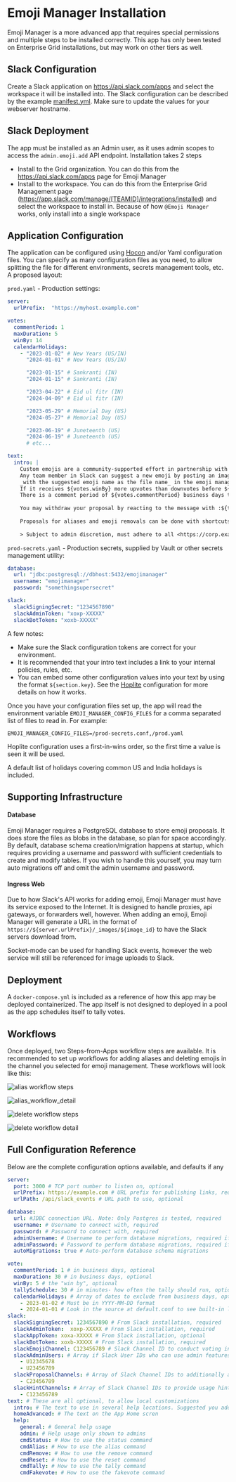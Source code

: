 # Emoji Manager Installation

Emoji Manager is a more advanced app that requires special permissions and multiple steps to be installed correctly. This app has only been tested on Enterprise Grid installations, but may work on other tiers as well.

## Slack Configuration

Create a Slack application on https://api.slack.com/apps and select the workspace it will be installed into.
The Slack configuration can be described by the example [manifest.yml](manifest_exampe.yml). Make sure to update the values for your webserver hostname.

## Slack Deployment

The app must be installed as an Admin user, as it uses admin scopes to access the `admin.emoji.add` API endpoint. Installation takes 2 steps

- Install to the Grid organization. You can do this from the https://api.slack.com/apps page for Emoji Manager
- Install to the workspace. You can do this from the Enterprise Grid Management page (https://app.slack.com/manage/[TEAMID]/integrations/installed) and select the workspace to install in.  Because of how `@Emoji Manager` works, only install into a single workspace

## Application Configuration

The application can be configured using [Hocon](https://github.com/lightbend/config) and/or Yaml configuration files. You can specify as many configuration files as you need, to allow splitting the file for different environments, secrets management tools, etc. A proposed layout:

`prod.yaml` - Production settings:
```yaml
server:
  urlPrefix:  "https://myhost.example.com"

votes:
  commentPeriod: 1
  maxDuration: 5
  winBy: 14
  calendarHolidays:
    - "2023-01-02" # New Years (US/IN)
      "2024-01-01" # New Years (US/IN)

      "2023-01-15" # Sankranti (IN)
      "2024-01-15" # Sankranti (IN)

      "2023-04-22" # Eid ul fitr (IN)
      "2024-04-09" # Eid ul fitr (IN)

      "2023-05-29" # Memorial Day (US)
      "2024-05-27" # Memorial Day (US)

      "2023-06-19" # Juneteenth (US)
      "2024-06-19" # Juneteenth (US)
      # etc...

text:
  intro: |
    Custom emojis are a community-supported effort in partnership with the admins.
    Any team member in Slack can suggest a new emoji by posting an image file
    _with the suggested emoji name as the file name_ in the emoji management channel <#${slack.slackEmojiChannel}>.
    If it receives ${votes.winBy} more upvotes than downvotes before ${votes.maxDuration} business days, it will be added.
    There is a comment period of ${votes.commentPeriod} business days to ensure everyone has a chance to see the proposal.
    
    You may withdraw your proposal by reacting to the message with :${text.withdraw}: Note that only the original author can do this, and it cannot be undone.
    
    Proposals for aliases and emoji removals can be done with shortcuts in the emoji management channel.
    
    > Subject to admin discretion, must adhere to all <https://corp.example.com/policies|workplace policies>.


```

`prod-secrets.yaml` - Production secrets, supplied by Vault or other secrets management utility:
```yaml
database:
  url: "jdbc:postgresql://dbhost:5432/emojimanager"
  username: "emojimanager"
  password: "somethingsupersecret"

slack:
  slackSigningSecret: "1234567890"
  slackAdminToken: "xoxp-XXXXX"
  slackBotToken: "xoxb-XXXXX"
```


A few notes:

 * Make sure the Slack configuration tokens are correct for your environment.
 * It is recommended that your intro text includes a link to your internal policies, rules, etc.
 * You can embed some other configuration values into your text by using the format `${section.key}`. See the [Hoplite](https://github.com/sksamuel/hoplite) configuration for more details on how it works.

Once you have your configuration files set up, the app will read the environment variable `EMOJI_MANAGER_CONFIG_FILES` for a comma separated list of files to read in.  For example:

`EMOJI_MANAGER_CONFIG_FILES=/prod-secrets.conf,/prod.yaml`

Hoplite configuration uses a first-in-wins order, so the first time a value is seen it will be used.

A default list of holidays covering common US and India holidays is included.

## Supporting Infrastructure

#### Database

Emoji Manager requires a PostgreSQL database to store emoji proposals.  It does store the files as blobs in the database, so plan for space accordingly. By default, database schema creation/migration happens at startup, which requires providing a username and password with sufficient credentials to create and modify tables. If you wish to handle this yourself, you may turn auto migrations off and omit the admin username and password.

#### Ingress Web

Due to how Slack's API works for adding emoji, Emoji Manager must have its service exposed to the Internet.  It is designed to handle proxies, api gateways, or forwarders well, however. When adding an emoji, Emoji Manager will generate a URL in the format of `https://${server.urlPrefix}/_images/${image_id}` to have the Slack servers download from.

Socket-mode can be used for handling Slack events, however the web service will still be referenced for image uploads to Slack.


## Deployment

A `docker-compose.yml` is included as a reference of how this app may be deployed containerized. The app itself is not designed to deployed in a pool as the app schedules itself to tally votes.

## Workflows

Once deployed, two Steps-from-Apps workflow steps are available. It is recommended to set up workflows for adding aliases and deleting emojis in the channel you selected for emoji management. These workflows will look like this:

![alias workflow steps](img/workflow_alias.png)

![alias_workflow_detail](img/workflow_alias_detail.png)

![delete workflow steps](img/workflow_delete.png)

![delete workflow detail](img/workflow_delete_detail.png)

## Full Configuration Reference

Below are the complete configuration options available, and defaults if any

```yaml
server:
  port: 3000 # TCP port number to listen on, optional
  urlPrefix: https://example.com # URL prefix for publishing links, required
  urlPath: /api/slack_events # URL path to use, optional

database:
  url: #JDBC connection URL. Note: Only Postgres is tested, required
  username: # Username to connect with, required
  password: # Password to connect with, required
  adminUsername: # Username to perform database migrations, required if doing migrations
  adminPassword: # Password to perform database migrations, required if doing migrations
  autoMigrations: true # Auto-perform database schema migrations

vote:
  commentPeriod: 1 # in business days, optional
  maxDuration: 30 # in business days, optional
  winBy: 5 # the "win by", optional
  tallySchedule: 30 # in minutes- how often the tally should run, optional
  calendarHolidays: # Array of dates to exclude from business days, optional
    - 2023-01-02 # Must be in YYYY-MM-DD format
    - 2024-01-01 # Look in the source at default.conf to see built-in list
slack:
  slackSigningSecret: 1234567890 # From Slack installation, required
  slackAdminToken:  xoxp-XXXXX # From Slack installation, required
  slackAppToken: xoxa-XXXXX # From Slack installation, optional
  slackBotToken: xoxb-XXXXX # From Slack installation, required
  slackEmojiChannel: C123456789 # Slack Channel ID to conduct voting in, required
  slackAdminUsers: # Array if Slack User IDs who can use admin features
    - U12345678
    - U23456789
  slackProposalChannels: # Array of Slack Channel IDs to additionally allow proposals to originate from, optional
    - C23456789
  slackHintChannels: # Array of Slack Channel IDs to provide usage hints, optional. Suggested to include at least $slackEmojiChannel
    - C123456789
text: # These are all optional, to allow local customizations
  intro: # The text to use in several help locations. Suggested you add a link to company policies
  homeAdvanced: # The text on the App Home scren
  help:
    general: # General help usage
    admin: # Help usage only shown to admins
    cmdStatus: # How to use the status command
    cmdAlias: # How to use the alias command
    cmdRemove: # How to use the remove command
    cmdReset: # How to use the reset command
    cmdTally: # How to use the tally command
    cmdFakevote: # How to use the fakevote command

```